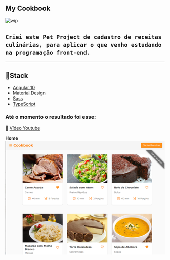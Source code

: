 ## **My Cookbook**

![wip](https://camo.githubusercontent.com/a646be419b04e4d0f790613e408d79f991476fab/68747470733a2f2f696d672e736869656c64732e696f2f62616467652f73746162696c6974792d776f726b5f696e5f70726f67726573732d6c69676874677265792e737667)

## `Criei este Pet Project de cadastro de receitas culinárias, para aplicar o que venho estudando na programação front-end.`

---

## 📌**Stack**

- [Angular 10](https://angular.io/)
- [Material Design](https://material.angular.io/)
- [Sass](https://sass-lang.com/)
- [TypeScript](https://www.typescriptlang.org/)

### Até o momento o resultado foi esse:

🎥 [Vídeo Youtube](https://www.youtube.com/watch?v=3E-1YAEN120&t=1s)

**Home**
[![home](web-app/src/assets/home.png)](https://www.youtube.com/watch?v=3E-1YAEN120&t=1s)

